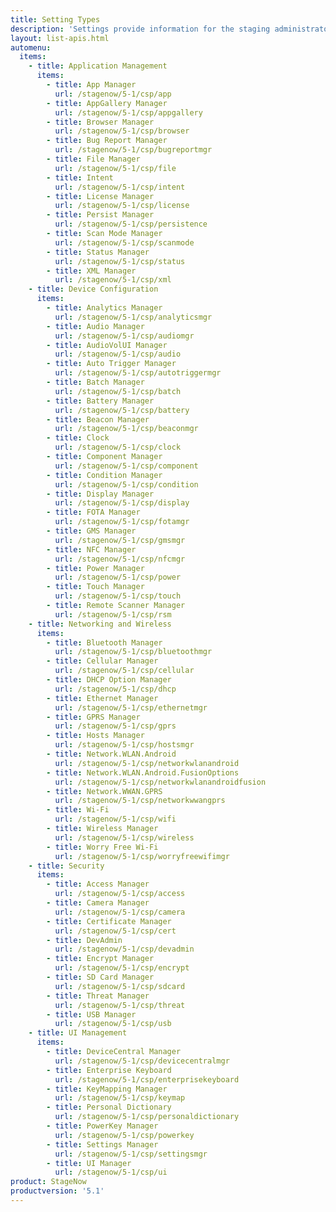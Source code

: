 ```yaml
---
title: Setting Types
description: 'Settings provide information for the staging administrator about how to configure and manage settings for use when creating profiles. Each Setting Type lists the parameters and functions available for configuring that particular group of settings.'
layout: list-apis.html
automenu:
  items:
    - title: Application Management
      items:
        - title: App Manager
          url: /stagenow/5-1/csp/app
        - title: AppGallery Manager
          url: /stagenow/5-1/csp/appgallery
        - title: Browser Manager
          url: /stagenow/5-1/csp/browser
        - title: Bug Report Manager
          url: /stagenow/5-1/csp/bugreportmgr
        - title: File Manager
          url: /stagenow/5-1/csp/file
        - title: Intent
          url: /stagenow/5-1/csp/intent
        - title: License Manager
          url: /stagenow/5-1/csp/license
        - title: Persist Manager
          url: /stagenow/5-1/csp/persistence
        - title: Scan Mode Manager
          url: /stagenow/5-1/csp/scanmode
        - title: Status Manager
          url: /stagenow/5-1/csp/status
        - title: XML Manager
          url: /stagenow/5-1/csp/xml
    - title: Device Configuration
      items:
        - title: Analytics Manager
          url: /stagenow/5-1/csp/analyticsmgr
        - title: Audio Manager
          url: /stagenow/5-1/csp/audiomgr
        - title: AudioVolUI Manager
          url: /stagenow/5-1/csp/audio
        - title: Auto Trigger Manager
          url: /stagenow/5-1/csp/autotriggermgr
        - title: Batch Manager
          url: /stagenow/5-1/csp/batch
        - title: Battery Manager
          url: /stagenow/5-1/csp/battery
        - title: Beacon Manager
          url: /stagenow/5-1/csp/beaconmgr
        - title: Clock
          url: /stagenow/5-1/csp/clock
        - title: Component Manager
          url: /stagenow/5-1/csp/component
        - title: Condition Manager
          url: /stagenow/5-1/csp/condition
        - title: Display Manager
          url: /stagenow/5-1/csp/display
        - title: FOTA Manager
          url: /stagenow/5-1/csp/fotamgr
        - title: GMS Manager
          url: /stagenow/5-1/csp/gmsmgr
        - title: NFC Manager
          url: /stagenow/5-1/csp/nfcmgr
        - title: Power Manager
          url: /stagenow/5-1/csp/power
        - title: Touch Manager
          url: /stagenow/5-1/csp/touch
        - title: Remote Scanner Manager
          url: /stagenow/5-1/csp/rsm
    - title: Networking and Wireless
      items:
        - title: Bluetooth Manager
          url: /stagenow/5-1/csp/bluetoothmgr
        - title: Cellular Manager
          url: /stagenow/5-1/csp/cellular
        - title: DHCP Option Manager
          url: /stagenow/5-1/csp/dhcp
        - title: Ethernet Manager
          url: /stagenow/5-1/csp/ethernetmgr
        - title: GPRS Manager
          url: /stagenow/5-1/csp/gprs
        - title: Hosts Manager
          url: /stagenow/5-1/csp/hostsmgr
        - title: Network.WLAN.Android
          url: /stagenow/5-1/csp/networkwlanandroid
        - title: Network.WLAN.Android.FusionOptions
          url: /stagenow/5-1/csp/networkwlanandroidfusion
        - title: Network.WWAN.GPRS
          url: /stagenow/5-1/csp/networkwwangprs
        - title: Wi-Fi
          url: /stagenow/5-1/csp/wifi
        - title: Wireless Manager
          url: /stagenow/5-1/csp/wireless
        - title: Worry Free Wi-Fi
          url: /stagenow/5-1/csp/worryfreewifimgr
    - title: Security
      items:
        - title: Access Manager
          url: /stagenow/5-1/csp/access
        - title: Camera Manager
          url: /stagenow/5-1/csp/camera
        - title: Certificate Manager
          url: /stagenow/5-1/csp/cert
        - title: DevAdmin
          url: /stagenow/5-1/csp/devadmin
        - title: Encrypt Manager
          url: /stagenow/5-1/csp/encrypt
        - title: SD Card Manager
          url: /stagenow/5-1/csp/sdcard
        - title: Threat Manager
          url: /stagenow/5-1/csp/threat
        - title: USB Manager
          url: /stagenow/5-1/csp/usb
    - title: UI Management
      items:
        - title: DeviceCentral Manager
          url: /stagenow/5-1/csp/devicecentralmgr
        - title: Enterprise Keyboard
          url: /stagenow/5-1/csp/enterprisekeyboard
        - title: KeyMapping Manager
          url: /stagenow/5-1/csp/keymap
        - title: Personal Dictionary
          url: /stagenow/5-1/csp/personaldictionary
        - title: PowerKey Manager
          url: /stagenow/5-1/csp/powerkey
        - title: Settings Manager
          url: /stagenow/5-1/csp/settingsmgr
        - title: UI Manager
          url: /stagenow/5-1/csp/ui
product: StageNow
productversion: '5.1'
---
```

